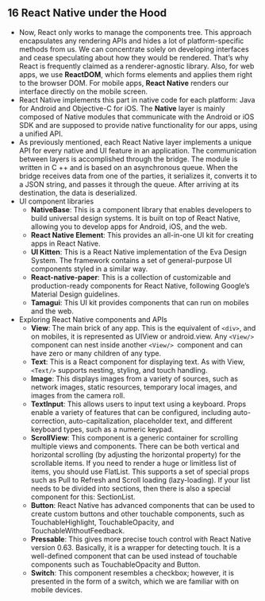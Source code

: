 ## 16 React Native under the Hood
- Now, React only works to manage the components tree. This approach encapsulates any rendering APIs and hides a lot of platform-specific methods from us. We can concentrate solely on developing interfaces and cease speculating about how they would be rendered. That’s why React is frequently claimed as a renderer-agnostic library. Also, for web apps, we use **ReactDOM**, which forms elements and applies them right to the browser DOM. For mobile apps, **React Native** renders our interface directly on the mobile screen.
-  React Native implements this part in native code for each 
platform: Java for Android and Objective-C for iOS. The **Native** layer is mainly composed of Native modules that communicate with the Android or iOS SDK and are supposed to provide native functionality for our apps, using a unified API.
- As previously mentioned, each React Native layer implements a unique API for every native and UI feature in an application. The communication between layers is accomplished through the bridge. The module is written in C ++ and is based on an asynchronous queue. When the bridge receives data from one of the parties, it serializes it, converts it to a JSON string, and passes it through the queue. After arriving at its destination, the data is deserialized.
- UI component libraries
	- **NativeBase**: This is a component library that enables developers to build universal design systems. It is built on top of React Native, allowing you to develop apps for Android, iOS, and the web.
	- **React Native Element**: This provides an all-in-one UI kit for creating apps in React Native.
	- **UI Kitten**: This is a React Native implementation of the Eva Design System. The framework contains a set of general-purpose UI components styled in a similar way.
	- **React-native-paper**: This is a collection of customizable and production-ready components for React Native, following Google’s Material Design guidelines.
	- **Tamagui**: This UI kit provides components that can run on mobiles and the web.
- Exploring React Native components and APIs
	- **View**: The main brick of any app. This is the equivalent of `<div>`, and on mobiles, it is represented as UIView or android.view. Any `<View/>` component can nest inside another `<View/> `component and can have zero or many children of any type.
	- **Text**: This is a React component for displaying text. As with View, `<Text/>` supports nesting, styling, and touch handling.
	- **Image**: This displays images from a variety of sources, such as network images, static resources, temporary local images, and images from the camera roll.
	- **TextInput**: This allows users to input text using a keyboard. Props enable a variety of features that can be configured, including auto-correction, auto-capitalization, placeholder text, and different keyboard types, such as a numeric keypad.
	- **ScrollView**: This component is a generic container for scrolling multiple views and components. There can be both vertical and horizontal scrolling (by adjusting the horizontal property) for the scrollable items. If you need to render a huge or limitless list of items, you should use FlatList. This supports a set of special props such as Pull to Refresh and Scroll loading (lazy-loading). If your list needs to be divided into sections, then there is also a special component for this: SectionList.
	- **Button**: React Native has advanced components that can be used to create custom buttons and other touchable components, such as TouchableHighlight, TouchableOpacity, and TouchableWithoutFeedback.
	- **Pressable**: This gives more precise touch control with React Native version 0.63. Basically, it is a wrapper for detecting touch. It is a well-defined component that can be used instead of touchable components such as TouchableOpacity and Button.
	- **Switch**: This component resembles a checkbox; however, it is presented in the form of a switch, which we are familiar with on mobile devices.